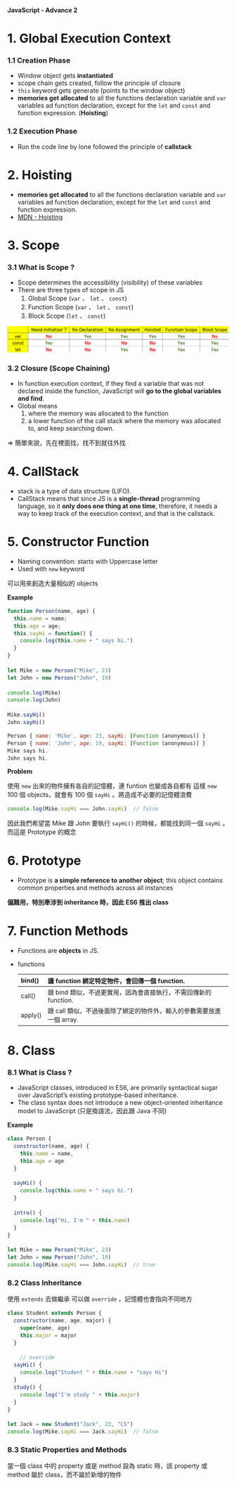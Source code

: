 **JavaScript - Advance 2**

# 1. Global Execution Context

### 1.1  Creation Phase

- Window object gets **instantiated**
- scope chain gets created, follow the principle of closure
- `this` keyword gets generate (points to the window object)
- **memories get allocated** to all the functions declaration variable and `var` variables ad function declaration, except for the `let` and `const` and function expression. (**Hoisting**)

### 1.2  Execution Phase

- Run the code line by lone followed the principle of **callstack**

# 2. Hoisting

- **memories get allocated** to all the functions declaration variable and `var` variables ad function declaration, except for the `let` and `const` and function expression.
- [MDN - Hoisting](https://developer.mozilla.org/en-US/docs/Glossary/Hoisting)

# 3. Scope

### 3.1  What is Scope ?

- Scope determines the accessibility (visibility) of these variables
- There are three types of scope in JS
    1. Global Scope (`var` 、 `let` 、 `const`)
    2. Function Scope (`var` 、 `let` 、 `const`)
    3. Block Scope (`let` 、 `const`)

![variables.png](https://github.com/xxrjun/2022-Web-Develop/blob/main/notes/javascript/JavaScript/JavaScript%20-%20Advance%202/variables.png)

### 3.2  Closure (Scope Chaining)

- In function execution context, if they find a variable that was not declared inside the function, JavaScript will **go to the global variables and find**.
- Global means
    1. where the memory was allocated to the function
    2. a lower function of the call stack where the memory was allocated to, and keep searching down.

⇒ 簡單來說，先在裡面找，找不到就往外找

# 4. CallStack

- stack is a type of data structure (LIFO).
- CallStack means that since JS is a **single-thread** programming language, so it **only does one thing at one time**, therefore, it needs a way to keep track of the execution context, and that is the callstack.

# 5. Constructor Function

- Naming convention: starts with Uppercase letter
- Used with `new` keyword

可以用來創造大量相似的 objects

**Example**

```jsx
function Person(name, age) {
  this.name = name;
  this.age = age;
  this.sayHi = function() {
    console.log(this.name + " says hi.")
  }
}

let Mike = new Person("Mike", 23)
let John = new Person("John", 19)

console.log(Mike)
console.log(John)

Mike.sayHi()
John.sayHi()
```

```jsx
Person { name: 'Mike', age: 23, sayHi: [Function (anonymous)] }
Person { name: 'John', age: 19, sayHi: [Function (anonymous)] }
Mike says hi.
John says hi.
```

**Problem**

使用  `new` 出來的物件擁有各自的記憶體，連 funtion 也變成各自都有
這樣 `new` 100 個 objects，就會有 100 個 `sayHi` 。將造成不必要的記憶體浪費

```jsx
console.log(Mike.sayHi === John.sayHi)  // false
```

因此我們希望當 Mike 跟 John 要執行 `sayHi()` 的時候，都能找到同一個 `sayHi` 。
而這是 Prototype 的概念

# 6. Prototype

- Prototype is **a simple reference to another object**; this object contains common properties and methods across all instances

**偏難用，特別牽涉到 inheritance 時，因此 ES6 推出 class** 

# 7. Function Methods

- Functions are **objects** in JS.
- functions
    
    
    | bind() | 讓 function 綁定特定物件，會回傳一個 function. |
    | --- | --- |
    | call() | 跟 bind 類似，不過更實用，因為會直接執行，不需回傳新的 function. |
    | apply() | 跟 call 類似，不過後面除了綁定的物件外，輸入的參數需要放進一個 array. |

# 8. Class

### 8.1  What is Class ?

- JavaScript classes, introduced in ES6, are primarily syntactical sugar over JavaScript’s existing prototype-based inheritance.
- The class syntax does not introduce a new object-oriented inheritance model to JavaScript (只是換語法，因此跟 Java 不同)

**Example**

```jsx
class Person {
  constructor(name, age) {
    this.name = name,
    this.age = age
  }

  sayHi() {
    console.log(this.name + " says hi.")
  }

  intro() {
    console.log("Hi, I'm " + this.name)
  }
}

let Mike = new Person("Mike", 23)
let John = new Person("John", 19)
console.log(Mike.sayHi === John.sayHi)  // true
```

### 8.2  Class Inheritance

使用 `extends` 去做繼承
可以做 `override` ，記憶體也會指向不同地方

```jsx
class Student extends Person {
  constructor(name, age, major) {
    super(name, age)
    this.major = major
  }

	// override
  sayHi() {
    console.log("Student " + this.name + "says Hi")
  }
  study() {
    console.log("I'm study " + this.major)
  }
}

let Jack = new Student("Jack", 23, "CS")
console.log(Mike.sayHi === Jack.sayHi)  // false
```

### 8.3  Static Properties and Methods

當一個 class 中的 property 或是 method 設為 static 時，該 property 或 method 屬於 class，而不屬於新增的物件
